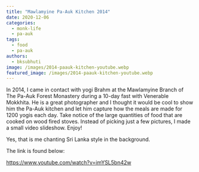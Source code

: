 ```yaml
---
title: "Mawlamyine Pa-Auk Kitchen 2014"
date: 2020-12-06
categories: 
  - monk-life
  - pa-auk
tags: 
  - food
  - pa-auk
authors: 
  - bksubhuti
image: /images/2014-paauk-kitchen-youtube.webp
featured_image: /images/2014-paauk-kitchen-youtube.webp
---
```


In 2014, I came in contact with yogi Brahm at the Mawlamyine Branch of The Pa-Auk Forest Monastery during a 10-day fast with Venerable Mokkhita. He is a great photographer and I thought it would be cool to show him the Pa-Auk kitchen and let him capture how the meals are made for 1200 yogis each day. Take notice of the large quantities of food that are cooked on wood fired stoves. Instead of picking just a few pictures, I made a small video slideshow. Enjoy!

Yes, that is me chanting Sri Lanka style in the background.

The link is found below:

https://www.youtube.com/watch?v=imYSL5bn42w